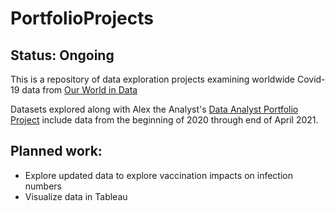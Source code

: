 # PortfolioProjects

## Status: Ongoing

This is a repository of data exploration projects examining worldwide Covid-19 data from [Our World in Data](https://ourworldindata.org/covid-deaths)

Datasets explored along with Alex the Analyst's [Data Analyst Portfolio Project](https://youtube.com/watch?v=qfyynHBFOsM) include data from the beginning of 2020 through
end of April 2021.

## Planned work:
- Explore updated data to explore vaccination impacts on infection numbers
- Visualize data in Tableau
